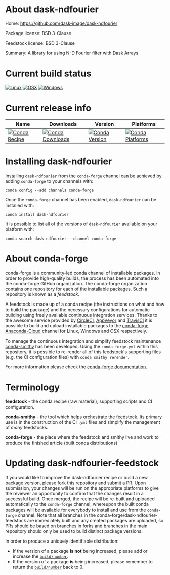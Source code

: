 About dask-ndfourier
====================

Home: https://github.com/dask-image/dask-ndfourier

Package license: BSD 3-Clause

Feedstock license: BSD 3-Clause

Summary: A library for using N-D Fourier filter with Dask Arrays



Current build status
====================

[![Linux](https://img.shields.io/circleci/project/github/conda-forge/dask-ndfourier-feedstock/master.svg?label=Linux)](https://circleci.com/gh/conda-forge/dask-ndfourier-feedstock)
[![OSX](https://img.shields.io/travis/conda-forge/dask-ndfourier-feedstock/master.svg?label=macOS)](https://travis-ci.org/conda-forge/dask-ndfourier-feedstock)
[![Windows](https://img.shields.io/appveyor/ci/conda-forge/dask-ndfourier-feedstock/master.svg?label=Windows)](https://ci.appveyor.com/project/conda-forge/dask-ndfourier-feedstock/branch/master)

Current release info
====================

| Name | Downloads | Version | Platforms |
| --- | --- | --- | --- |
| [![Conda Recipe](https://img.shields.io/badge/recipe-dask--ndfourier-green.svg)](https://anaconda.org/conda-forge/dask-ndfourier) | [![Conda Downloads](https://img.shields.io/conda/dn/conda-forge/dask-ndfourier.svg)](https://anaconda.org/conda-forge/dask-ndfourier) | [![Conda Version](https://img.shields.io/conda/vn/conda-forge/dask-ndfourier.svg)](https://anaconda.org/conda-forge/dask-ndfourier) | [![Conda Platforms](https://img.shields.io/conda/pn/conda-forge/dask-ndfourier.svg)](https://anaconda.org/conda-forge/dask-ndfourier) |

Installing dask-ndfourier
=========================

Installing `dask-ndfourier` from the `conda-forge` channel can be achieved by adding `conda-forge` to your channels with:

```
conda config --add channels conda-forge
```

Once the `conda-forge` channel has been enabled, `dask-ndfourier` can be installed with:

```
conda install dask-ndfourier
```

It is possible to list all of the versions of `dask-ndfourier` available on your platform with:

```
conda search dask-ndfourier --channel conda-forge
```


About conda-forge
=================

conda-forge is a community-led conda channel of installable packages.
In order to provide high-quality builds, the process has been automated into the
conda-forge GitHub organization. The conda-forge organization contains one repository
for each of the installable packages. Such a repository is known as a *feedstock*.

A feedstock is made up of a conda recipe (the instructions on what and how to build
the package) and the necessary configurations for automatic building using freely
available continuous integration services. Thanks to the awesome service provided by
[CircleCI](https://circleci.com/), [AppVeyor](https://www.appveyor.com/)
and [TravisCI](https://travis-ci.org/) it is possible to build and upload installable
packages to the [conda-forge](https://anaconda.org/conda-forge)
[Anaconda-Cloud](https://anaconda.org/) channel for Linux, Windows and OSX respectively.

To manage the continuous integration and simplify feedstock maintenance
[conda-smithy](https://github.com/conda-forge/conda-smithy) has been developed.
Using the ``conda-forge.yml`` within this repository, it is possible to re-render all of
this feedstock's supporting files (e.g. the CI configuration files) with ``conda smithy rerender``.

For more information please check the [conda-forge documentation](https://conda-forge.org/docs/).

Terminology
===========

**feedstock** - the conda recipe (raw material), supporting scripts and CI configuration.

**conda-smithy** - the tool which helps orchestrate the feedstock.
                   Its primary use is in the construction of the CI ``.yml`` files
                   and simplify the management of *many* feedstocks.

**conda-forge** - the place where the feedstock and smithy live and work to
                  produce the finished article (built conda distributions)


Updating dask-ndfourier-feedstock
=================================

If you would like to improve the dask-ndfourier recipe or build a new
package version, please fork this repository and submit a PR. Upon submission,
your changes will be run on the appropriate platforms to give the reviewer an
opportunity to confirm that the changes result in a successful build. Once
merged, the recipe will be re-built and uploaded automatically to the
`conda-forge` channel, whereupon the built conda packages will be available for
everybody to install and use from the `conda-forge` channel.
Note that all branches in the conda-forge/dask-ndfourier-feedstock are
immediately built and any created packages are uploaded, so PRs should be based
on branches in forks and branches in the main repository should only be used to
build distinct package versions.

In order to produce a uniquely identifiable distribution:
 * If the version of a package **is not** being increased, please add or increase
   the [``build/number``](https://conda.io/docs/user-guide/tasks/build-packages/define-metadata.html#build-number-and-string).
 * If the version of a package **is** being increased, please remember to return
   the [``build/number``](https://conda.io/docs/user-guide/tasks/build-packages/define-metadata.html#build-number-and-string)
   back to 0.
